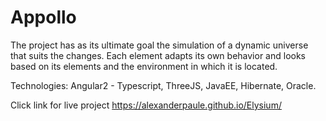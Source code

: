 # Appollo

The project has as its ultimate goal the simulation of a dynamic universe that suits the changes. Each element adapts its own behavior and looks based on its elements and the environment in which it is located.

Technologies: Angular2 - Typescript, ThreeJS, JavaEE, Hibernate, Oracle.


Click link for live project
https://alexanderpaule.github.io/Elysium/
